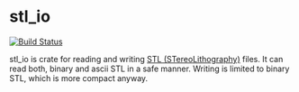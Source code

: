 # stl_io
[![Build Status](https://travis-ci.org/hmeyer/stl_io.svg?branch=master)](https://travis-ci.org/hmeyer/stl_io)

stl_io is crate for reading and writing [STL (STereoLithography)](https://en.wikipedia.org/wiki/STL_(file_format)) files. It can read both, binary and ascii STL in a safe manner. Writing is limited to binary STL, which is more compact anyway.
